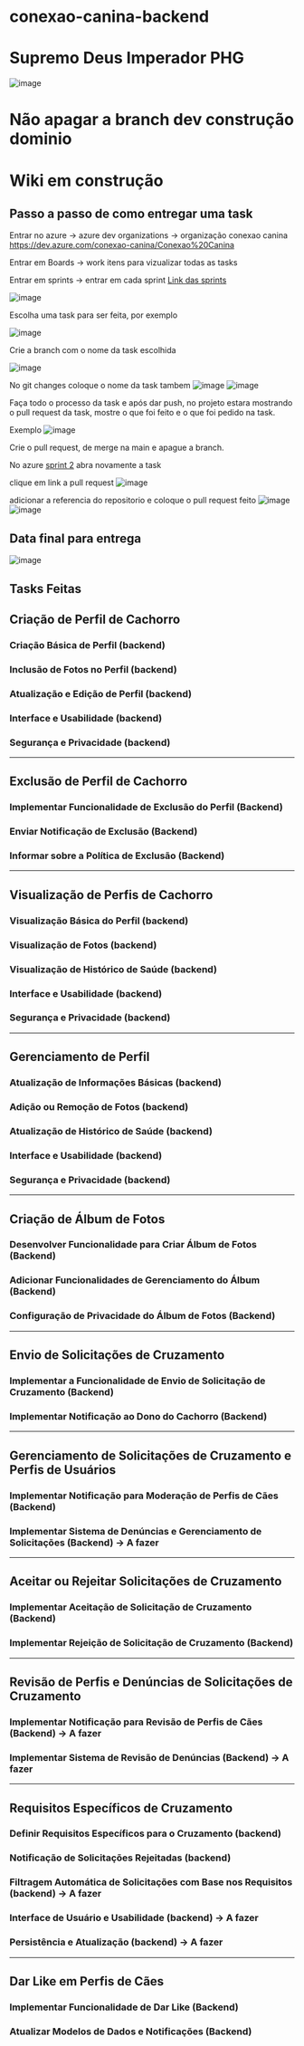 # conexao-canina-backend
# Supremo Deus Imperador PHG
![image](https://github.com/user-attachments/assets/0ec15b10-9627-4c01-b1e4-2c00d451ed3a)

# Não apagar a branch dev construção dominio 
# Wiki em construção 
## Passo a passo de como entregar uma task 

 Entrar no azure -> azure dev organizations -> organização conexao canina 
 https://dev.azure.com/conexao-canina/Conexao%20Canina


 Entrar em Boards -> work itens para vizualizar todas as tasks 

 Entrar em sprints -> entrar em cada sprint 
[Link das sprints](https://dev.azure.com/conexao-canina/Conexao%20Canina/_sprints/taskboard/Conexao%20Canina%20Team/Conexao%20Canina/Iteration%201%20-%20Gerenciamento%20de%20Perfis)

![image](https://github.com/user-attachments/assets/ab702e47-de18-4cc9-a33a-d0a7bb8e6f01)


Escolha uma task para ser feita, por exemplo 

![image](https://github.com/user-attachments/assets/6462d20b-25c5-444c-b936-9059c0b36699)


Crie a branch com o nome da task escolhida 

![image](https://github.com/user-attachments/assets/65094f2e-0f55-4e6f-b522-5ec8a3c949a4)


No git changes coloque o nome da task tambem 
![image](https://github.com/user-attachments/assets/68171901-f772-4cc2-991e-28f92fe6df4c)
![image](https://github.com/user-attachments/assets/99effae1-5a0a-4be9-8257-e115df405d9d)


Faça todo o processo da task e após dar push, no projeto estara mostrando o pull request da task, mostre o que foi feito e o que foi pedido na task. 

Exemplo
![image](https://github.com/user-attachments/assets/6c3175e8-dc7e-431f-950f-9c95090230f5)


Crie o pull request, de merge na main e apague a branch.


No azure [sprint 2](https://dev.azure.com/conexao-canina/Conexao%20Canina/_sprints/taskboard/Conexao%20Canina%20Team/Conexao%20Canina/Iteration%202%20-%20Controle%20de%20Acesso%20e%20Feedback)
abra novamente a task

clique em link a pull request 
![image](https://github.com/user-attachments/assets/fda73323-dc3b-4a7d-b6a4-9e0253edbec0)

adicionar a referencia do repositorio e coloque o pull request feito
![image](https://github.com/user-attachments/assets/d1a1fe5b-b362-4798-baa7-9586ef666dc1)
![image](https://github.com/user-attachments/assets/f366fae0-fd46-49b2-94fe-eccc6c7a904b)



## Data final para entrega 
![image](https://github.com/user-attachments/assets/cccf9775-ced3-4881-8f1d-a3f66e2b12eb)



## Tasks Feitas 
##  Criação de Perfil de Cachorro

### Criação Básica de Perfil (backend)
### Inclusão de Fotos no Perfil (backend)
### Atualização e Edição de Perfil (backend)
### Interface e Usabilidade (backend)
### Segurança e Privacidade (backend)

---
## Exclusão de Perfil de Cachorro

### Implementar Funcionalidade de Exclusão do Perfil (Backend)
### Enviar Notificação de Exclusão (Backend)
### Informar sobre a Política de Exclusão (Backend)

---
## Visualização de Perfis de Cachorro

### Visualização Básica do Perfil (backend)
### Visualização de Fotos (backend)
### Visualização de Histórico de Saúde (backend) 
### Interface e Usabilidade (backend) 
### Segurança e Privacidade (backend) 

---
## Gerenciamento de Perfil

### Atualização de Informações Básicas (backend)
### Adição ou Remoção de Fotos (backend)
### Atualização de Histórico de Saúde (backend) 
###  Interface e Usabilidade (backend) 
###  Segurança e Privacidade (backend) 

---
## Criação de Álbum de Fotos 
### Desenvolver Funcionalidade para Criar Álbum de Fotos (Backend) 
### Adicionar Funcionalidades de Gerenciamento do Álbum (Backend) 
### Configuração de Privacidade do Álbum de Fotos (Backend) 

---
## Envio de Solicitações de Cruzamento
### Implementar a Funcionalidade de Envio de Solicitação de Cruzamento (Backend) 
### Implementar Notificação ao Dono do Cachorro (Backend)

---
## Gerenciamento de Solicitações de Cruzamento e Perfis de Usuários
###  Implementar Notificação para Moderação de Perfis de Cães (Backend)
###  Implementar Sistema de Denúncias e Gerenciamento de Solicitações (Backend) -> A fazer 

---
## Aceitar ou Rejeitar Solicitações de Cruzamento
### Implementar Aceitação de Solicitação de Cruzamento (Backend) 
### Implementar Rejeição de Solicitação de Cruzamento (Backend) 

---
## Revisão de Perfis e Denúncias de Solicitações de Cruzamento
### Implementar Notificação para Revisão de Perfis de Cães (Backend) -> A fazer
### Implementar Sistema de Revisão de Denúncias (Backend) -> A fazer 

---
## Requisitos Específicos de Cruzamento
### Definir Requisitos Específicos para o Cruzamento (backend)
### Notificação de Solicitações Rejeitadas (backend)
### Filtragem Automática de Solicitações com Base nos Requisitos (backend) -> A fazer 
### Interface de Usuário e Usabilidade (backend) -> A fazer 
### Persistência e Atualização (backend) -> A fazer 

---
## Dar Like em Perfis de Cães
### Implementar Funcionalidade de Dar Like (Backend)
### Atualizar Modelos de Dados e Notificações (Backend)

